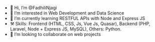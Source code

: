 - 👋 Hi, I’m @FadhiliNjagi
- 👀 I’m interested in Web Development and Data Science
- 🌱 I’m currently learning RESTFUL APIs with Node and Express JS
- ⚒  Skills: Frontend (HTML, CSS, Js, Vue Js, Quasar), Backend (PHP, Laravel, Node + Express JS, MySQL), Others: Python.
- 💞️ I’m looking to collaborate on web projects 
<!-- - 📫 How to reach me ... --->

<!---
FadhiliNjagi/FadhiliNjagi is a ✨ special ✨ repository because its `README.md` (this file) appears on your GitHub profile.
You can click the Preview link to take a look at your changes.
--->
